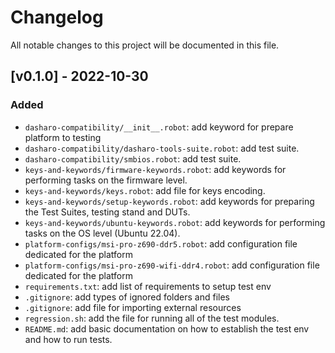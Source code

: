 # Changelog

All notable changes to this project will be documented in this file.

## [v0.1.0] - 2022-10-30

### Added

- `dasharo-compatibility/__init__.robot`: add keyword for prepare platform to
    testing
- `dasharo-compatibility/dasharo-tools-suite.robot`: add test suite.
- `dasharo-compatibility/smbios.robot`: add test suite.
- `keys-and-keywords/firmware-keywords.robot`: add keywords for performing
    tasks on the firmware level.
- `keys-and-keywords/keys.robot`: add file for keys encoding.
- `keys-and-keywords/setup-keywords.robot`: add keywords for preparing the Test
    Suites, testing stand and DUTs.
- `keys-and-keywords/ubuntu-keywords.robot`: add keywords for performing
    tasks on the OS level (Ubuntu 22.04).
- `platform-configs/msi-pro-z690-ddr5.robot`: add configuration file dedicated
    for the platform
- `platform-configs/msi-pro-z690-wifi-ddr4.robot`: add configuration file
    dedicated for the platform
- `requirements.txt`: add list of requirements to setup test env
- `.gitignore`: add types of ignored folders and files
- `.gitignore`: add file for importing external resources
- `regression.sh`: add the file for running all of the test modules.
- `README.md`: add basic documentation on how to establish the test env and
    how to run tests.
